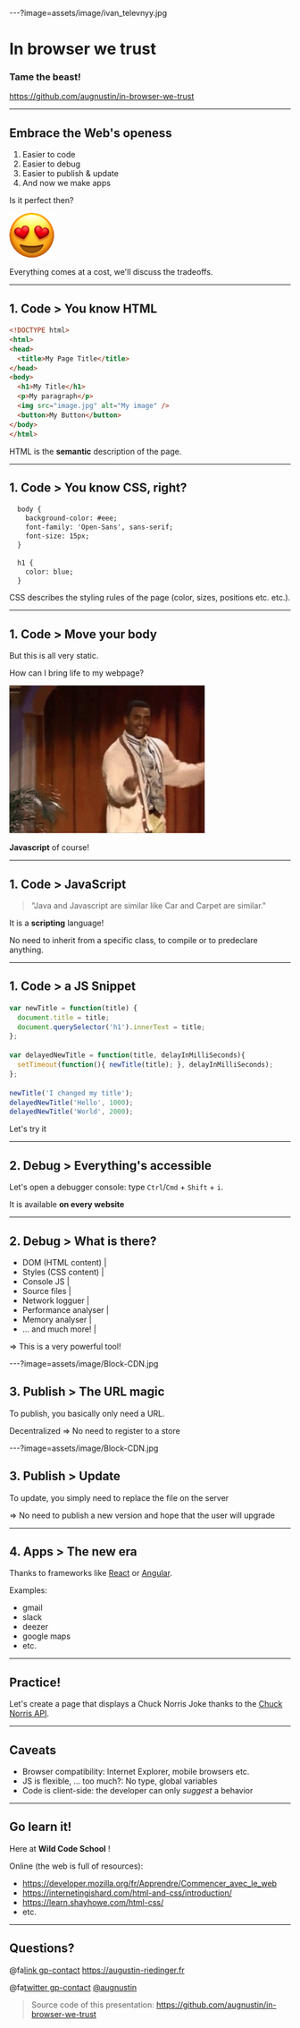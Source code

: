 ---?image=assets/image/ivan_televnyy.jpg

# In browser we trust

### Tame the beast!

https://github.com/augnustin/in-browser-we-trust

---

## Embrace the Web's openess

1. Easier to code
2. Easier to debug
3. Easier to publish & update
4. And now we make apps

Is it perfect then?

![](assets/image/smiling-face-with-heart-eyes.png)

Everything comes at a cost, we'll discuss the tradeoffs.

---

## 1. Code > You know HTML

```html
<!DOCTYPE html>
<html>
<head>
  <title>My Page Title</title>
</head>
<body>
  <h1>My Title</h1>
  <p>My paragraph</p>
  <img src="image.jpg" alt="My image" />
  <button>My Button</button>
</body>
</html>
```

HTML is the **semantic** description of the page.

---

## 1. Code > You know CSS, right?

```
  body {
    background-color: #eee;
    font-family: 'Open-Sans', sans-serif;
    font-size: 15px;
  }

  h1 {
    color: blue;
  }
```

CSS describes the styling rules of the page (color, sizes, positions etc. etc.).

---

## 1. Code > Move your body

But this is all very static.

How can I bring life to my webpage?

![](assets/image/giphy.gif)

<div class="fragment">
<strong>Javascript</strong> of course!
</div>

---

## 1. Code > Java**Script**

> "Java and Javascript are similar like Car and Carpet are similar."

It is a **scripting** language!

No need to inherit from a specific class, to compile or to predeclare anything.

---

## 1. Code > a JS Snippet

```javascript
var newTitle = function(title) {
  document.title = title;
  document.querySelector('h1').innerText = title;
};

var delayedNewTitle = function(title, delayInMilliSeconds){
  setTimeout(function(){ newTitle(title); }, delayInMilliSeconds);
};

newTitle('I changed my title');
delayedNewTitle('Hello', 1000);
delayedNewTitle('World', 2000);
```

Let's try it

---

## 2. Debug > Everything's accessible

Let's open a debugger console: type `Ctrl`/`Cmd` + `Shift` + `i`.

It is available **on every website**

---

## 2. Debug > What is there?

- DOM (HTML content) |
- Styles (CSS content) |
- Console JS |
- Source files |
- Network logguer |
- Performance analyser |
- Memory analyser |
- ... and much more! |

<p class="fragment">=> This is a very powerful tool!</p>

---?image=assets/image/Block-CDN.jpg

<div class="inverted-colors">
  <h2>3. Publish > The URL magic</h2>

  <p>To publish, you basically only need a URL.</p>

  <p>Decentralized => No need to register to a store</p>
</div>

---?image=assets/image/Block-CDN.jpg

<div class="inverted-colors">
  <h2>3. Publish > Update</h2>

  <p>To update, you simply need to replace the file on the server</p>

  <p>=> No need to publish a new version and hope that the user will upgrade</p>
</div>

---

## 4. Apps > The new era

Thanks to frameworks like [React](https://reactjs.org/) or [Angular](https://angularjs.org/).

Examples:
- gmail
- slack
- deezer
- google maps
- etc.

---

## Practice!

Let's create a page that displays a Chuck Norris Joke thanks to the [Chuck Norris API](http://www.icndb.com/api/).

---

## Caveats

- Browser compatibility: Internet Explorer, mobile browsers etc.
- JS is flexible, ... too much?: No type, global variables
- Code is client-side: the developer can only *suggest* a behavior

---

## Go learn it!

Here at **Wild Code School** !

Online (the web is full of resources):

- https://developer.mozilla.org/fr/Apprendre/Commencer_avec_le_web
- https://internetingishard.com/html-and-css/introduction/
- https://learn.shayhowe.com/html-css/
- etc.

---

## Questions?

@fa[link gp-contact]() https://augustin-riedinger.fr

@fa[twitter gp-contact]() [@augnustin](https://twitter.com/Augnustin)

> Source code of this presentation: https://github.com/augnustin/in-browser-we-trust